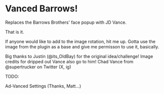 # Vanced Barrows!

Replaces the Barrows Brothers' face popup with JD Vance.

That is it.

If anyone would like to add to the image rotation, hit me up.
Gotta use the image from the plugin as a base and give me permisson to use it, basically.

Big thanks to Justin (@its_OldBay) for the original idea/challenge!
Image credits for dripped out Vance also go to him!
Chad Vance from @supertrucker on Twitter (X, ig)


TODO:

Ad-Vanced Settings (Thanks, Matt...)

